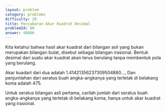 ```yaml
---
layout: problem
category: problems
difficulty: 20
title: Penjabaran Akar Kuadrat Desimal
problemId: 80
answer: 40886
---
```

Kita ketahui bahwa hasil akar kuadrat dari bilangan asli yang bukan merupakan bilangan bulat, disebut sebagai bilangan irasional. Bentuk desimal dari suatu akar kuadrat akan terus berulang tanpa membentuk pola yang berulang.

Akar kuadart dari dua adalah 1.41421356237309504880..., Dan penjumlahan dari seratus buah angka-angkanya yang terletak di belakang koma adalah 475.

Untuk seratus bilangan asli pertama, carilah jumlah dari seratus buah angka-angkanya yang terletak di belakang koma, hanya untuk akar kuadrat yang irasional.
